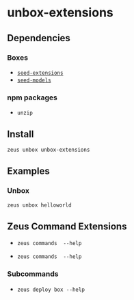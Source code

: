 
unbox-extensions 
====================




## Dependencies
### Boxes
* [`seed-extensions`](seed-extensions.md)
* [`seed-models`](seed-models.md)
### npm packages
* `unzip`


## Install
```bash
zeus unbox unbox-extensions
```
## Examples
### Unbox 
```bash
zeus unbox helloworld
```
## Zeus Command Extensions
* ```zeus commands  --help```

* ```zeus commands  --help```

### Subcommands
* ```zeus deploy box --help```
